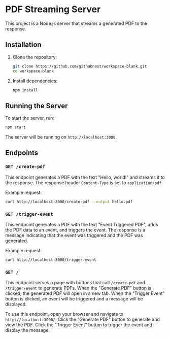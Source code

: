 # PDF Streaming Server

This project is a Node.js server that streams a generated PDF to the response.

## Installation

1. Clone the repository:
   ```sh
   git clone https://github.com/githubnext/workspace-blank.git
   cd workspace-blank
   ```

2. Install dependencies:
   ```sh
   npm install
   ```

## Running the Server

To start the server, run:
```sh
npm start
```

The server will be running on `http://localhost:3000`.

## Endpoints

### `GET /create-pdf`

This endpoint generates a PDF with the text "Hello, world!" and streams it to the response. The response header `Content-Type` is set to `application/pdf`.

Example request:
```sh
curl http://localhost:3000/create-pdf --output hello.pdf
```

### `GET /trigger-event`

This endpoint generates a PDF with the text "Event Triggered PDF", adds the PDF data to an event, and triggers the event. The response is a message indicating that the event was triggered and the PDF was generated.

Example request:
```sh
curl http://localhost:3000/trigger-event
```

### `GET /`

This endpoint serves a page with buttons that call `/create-pdf` and `/trigger-event` to generate PDFs. When the "Generate PDF" button is clicked, the generated PDF will open in a new tab. When the "Trigger Event" button is clicked, an event will be triggered and a message will be displayed.

To use this endpoint, open your browser and navigate to `http://localhost:3000/`. Click the "Generate PDF" button to generate and view the PDF. Click the "Trigger Event" button to trigger the event and display the message.

